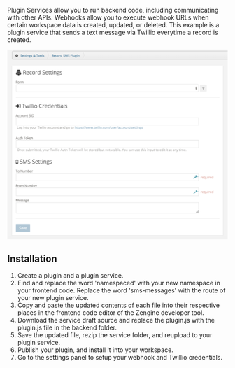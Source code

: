 Plugin Services allow you to run backend code, including communicating with other APIs. Webhooks allow you to execute webhook URLs when certain workspace data is created, updated, or deleted. This example is a plugin service that sends a text message via Twillio everytime a record is created.

![Record SMS](record-sms.png)

## Installation
1. Create a plugin and a plugin service.
2. Find and replace the word 'namespaced' with your new namespace in your frontend code. Replace the word 'sms-messages' with the route of your new plugin service.
3. Copy and paste the updated contents of each file into their respective places in the frontend code editor of the Zengine developer tool.
2. Download the service draft source and replace the plugin.js with the plugin.js file in the backend folder.
3. Save the updated file, rezip the service folder, and reupload to your plugin service.
4. Publish your plugin, and install it into your workspace.
5. Go to the settings panel to setup your webhook and Twillio credentials.